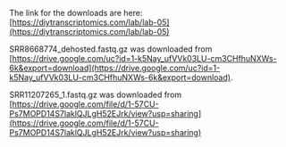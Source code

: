 The link for the downloads are here: [https://diytranscriptomics.com/lab/lab-05](https://diytranscriptomics.com/lab/lab-05)

SRR8668774_dehosted.fastq.gz was downloaded from [https://drive.google.com/uc?id=1-k5Nay_ufVVk03LU-cm3CHfhuNXWs-6k&export=download](https://drive.google.com/uc?id=1-k5Nay_ufVVk03LU-cm3CHfhuNXWs-6k&export=download).

SRR11207265_1.fastq.gz was downloaded from [https://drive.google.com/file/d/1-57CU-Ps7MOPD14S7laklQJLgH52EJrk/view?usp=sharing](https://drive.google.com/file/d/1-57CU-Ps7MOPD14S7laklQJLgH52EJrk/view?usp=sharing)